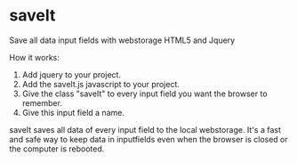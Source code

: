 # saveIt
Save all data input fields with webstorage HTML5 and Jquery

How it works:

1. Add jquery to your project.
2. Add the saveIt.js javascript to your project.
3. Give the class "saveIt" to every input field you want the browser to remember.
4. Give this input field a name.

saveIt saves all data of every input field to the local webstorage. 
It's a fast and safe way to keep data in inputfields even when the browser is closed or the computer is rebooted. 
